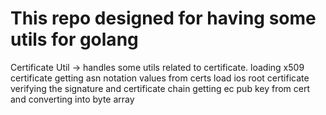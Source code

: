 # This repo designed for having some utils for golang

Certificate Util -> handles some utils related to certificate. 
loading x509 certificate
getting asn notation values from certs
load ios root certificate
verifying the signature and certificate chain
getting ec pub key from cert and converting into byte array

